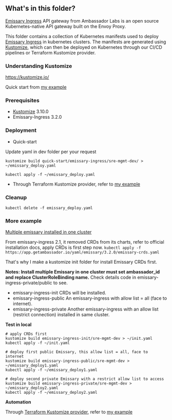 ## What's in this folder?
[Emissary Ingress](https://www.getambassador.io/docs/emissary/) API gateway from Ambassador Labs is an open source Kubernetes-native API gateway built on the Envoy Proxy.

This folder contains a collection of Kubernetes manifests used to deploy [Emissary Ingress](https://www.getambassador.io/docs/emissary/) in kubernetes clusters. The manifests are generated using [Kustomize](https://github.com/kubernetes-sigs/kustomize), which can then be deployed on Kubernetes through our CI/CD pipelines or Terraform Kustomize provider.

### Understanding Kustomize
https://kustomize.io/

Quick start from [my example](../../Kustomize/demo-manifests/README.md)

### Prerequisites
* [Kustomize](https://kubectl.docs.kubernetes.io/installation/kustomize/) 3.10.0
* Emissary-Ingress 3.2.0

### Deployment
* Quick-start

Update yaml in dev folder per your request
```
kustomize build quick-start/emissary-ingress/sre-mgmt-dev/ > ~/emissary_deploy.yaml

kubectl apply -f ~/emissary_deploy.yaml
```

* Through Terraform Kustomize provider, refer to [my example](../../Terraform/kustomize/README.md)


### Cleanup
```
kubectl delete -f emissary_deploy.yaml 
```

### More example
[Multiple emissary installed in one cluster](./multiple-emissary-example/)

From emissary-ingress 2.1, it removed CRDs from its charts, refer to official installation docs, apply CRDs is first step now. `kubectl apply -f https://app.getambassador.io/yaml/emissary/3.2.0/emissary-crds.yaml`

That's why I make a kustomize init folder for install Emissary CRDs first.

**Notes: Install multiple Emissary in one cluster must set ambassador_id and replace ClusterRoleBinding name.** 
Check details code in emissary-ingress-private/public to see.

* emissary-ingress-init CRDs will be installed.
* emissary-ingress-public An emissary-ingress with allow list = all (face to internet).
* emissary-ingress-private Another emissary-ingress with an allow list (restrict connection) installed in same cluster.


**Test in local**
```
# apply CRDs first
kustomize build emissary-ingress-init/sre-mgmt-dev > ~/init.yaml
kubectl apply -f ~/init.yaml

# deploy first public Emissary, this allow list = all, face to internet
kustomize build emissary-ingress-public/sre-mgmt-dev > ~/emissary_deploy1.yaml
kubectl apply -f ~/emissary_deploy1.yaml

# deploy second private Emissary with a restrict allow list to access
kustomize build emissary-ingress-private/sre-mgmt-dev > ~/emissary_deploy2.yaml
kubectl apply -f ~/emissary_deploy2.yaml
```
**Automation**

Through [Terraform Kustomize provider](https://registry.terraform.io/providers/kbst/kustomization/latest/docs), refer to [my example](../../Terraform/kustomize/)
